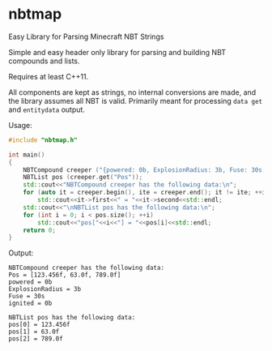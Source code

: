 # nbtmap
Easy Library for Parsing Minecraft NBT Strings

Simple and easy header only library for parsing and building NBT compounds and lists.  

Requires at least C++11.  

All components are kept as strings, no internal conversions are made, and the library assumes all NBT is valid. Primarily meant for processing `data get` and `entitydata` output.  

Usage:
```C++
#include "nbtmap.h"

int main()
{
    NBTCompound creeper ("{powered: 0b, ExplosionRadius: 3b, Fuse: 30s, ignited: 0b, Pos: [123.456f, 63.0f, 789.0f]}");
    NBTList pos (creeper.get("Pos"));
    std::cout<<"NBTCompound creeper has the following data:\n";
    for (auto it = creeper.begin(), ite = creeper.end(); it != ite; ++it)
        std::cout<<it->first<<" = "<<it->second<<std::endl;
    std::cout<<"\nNBTList pos has the following data:\n";
    for (int i = 0; i < pos.size(); ++i)
        std::cout<<"pos["<<i<<"] = "<<pos[i]<<std::endl;
    return 0;
}
```
Output:
```
NBTCompound creeper has the following data:
Pos = [123.456f, 63.0f, 789.0f]
powered = 0b
ExplosionRadius = 3b
Fuse = 30s
ignited = 0b

NBTList pos has the following data:
pos[0] = 123.456f
pos[1] = 63.0f
pos[2] = 789.0f
```

